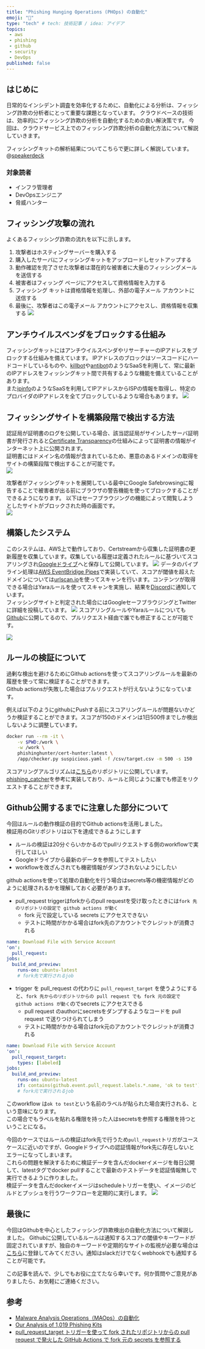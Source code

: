 ```yaml
---
title: "Phishing Hunging Operations (PHOps) の自動化"
emoji: "🦔"
type: "tech" # tech: 技術記事 / idea: アイデア
topics: 
 - aws
 - phishing
 - github
 - security
 - DevOps
published: false
---
```


## はじめに
日常的なインシデント調査を効率化するために、自動化による分析は、フィッシング詐欺の分析者にとって重要な課題となっています。
クラウドベースの技術は、効率的にフィッシング詐欺の分析を自動化するための良い解決策です。
今回は、クラウドサービス上でのフィッシング詐欺分析の自動化方法について解説していきます。

フィッシングキットの解析結果についてこちらで更に詳しく解説しています。
@[speakerdeck](8fb6386b862a4e0fa5f641786d76a030)

### 対象読者
* インフラ管理者
* DevOpsエンジニア
* 脅威ハンター

## フィッシング攻撃の流れ
よくあるフィッシング詐欺の流れを以下に示します。

1. 攻撃者はホスティングサーバーを購入する
1. 購入したサーバにフィッシングキットをアップロードしセットアップする
1. 動作確認を完了させた攻撃者は潜在的な被害者に大量のフィッシングメールを送信する
1. 被害者はフィッング ページにアクセスして資格情報を入力する
1. フィッシング キットは資格情報を処理し、外部の電子メール アカウントに送信する
1. 最後に、攻撃者はこの電子メール アカウントにアクセスし、資格情報を収集する
![](/images/56ca648e79faff/1.png)


## アンチウイルスベンダをブロックする仕組み
フィッシングキットにはアンチウイルスベンダやリサーチャーのIPアドレスをブロックする仕組みを備えています。
IPアドレスのブロックはソースコードにハードコードしているものや、[killbot](https://killbot.org)や[antibot](https://antibot.pw)のようなSaaSを利用して、常に最新のIPアドレスをフィッシングキット間で共有するような機能を備えていることがあります。  
また[ipinfo](https://ipinfo.io)のようなSaaSを利用してIPアドレスからISPの情報を取得し、特定のプロバイダのIPアドレスを全てブロックしているような場合もあります。
![](/images/56ca648e79faff/2.png)

## フィッシングサイトを構築段階で検出する方法
認証局が証明書のログを公開している場合、該当認証局がサインしたサーバ証明書が発行されると[Certificate Transparency](https://jprs.jp/pubcert/about/CT/)の仕組みによって証明書の情報がインターネット上に公開されます。  
証明書にはドメイン名の情報が含まれているため、悪意のあるドメインの取得をサイトの構築段階で検出することが可能です。  
![](/images/56ca648e79faff/3.png)

攻撃者がフィッシングキットを展開している最中にGoogle Safebrowsingに報告することで被害者が出る前にブラウザの警告機能を使ってブロックすることができるようになります。
以下はセーフブラウジングの機能によって閲覧しようとしたサイトがブロックされた時の画面です。  
![](/images/56ca648e79faff/4.png)

## 構築したシステム
このシステムは、AWS上で動作しており、Certstreamから収集した証明書の更新履歴を収集しています。収集している履歴は定義されたルールに基づいてスコアリングされ[Googleドライブ](https://drive.google.com/drive/folders/1cUyCmCEl865rnZXjIywa0P9OcwwNm5Ac?usp=sharing)へと保存して公開しています。
![](https://i.imgur.com/6JUrywC.png)
データのパイプライン処理は[AWS EventBridige Pipes](https://docs.aws.amazon.com/eventbridge/latest/userguide/eb-pipes.html)で実装していて、スコアが閾値を超えたドメインについては[urlscan.io](https://urlscan.io)を使ってスキャンを行います。コンテンツが取得できる場合はYaraルールを使ってスキャンを実施し、結果を[Discord](https://discord.gg/c2WWJDpnAw)に通知しています。  
フィッシングサイトと判定された場合にはGoogleセーフブラウジングとTwitterに詳細を投稿しています。
![](/images/56ca648e79faff/6.png)
スコアリングルールやYaraルールについても[Github](https://github.com/phishing-hunter/PHOps)に公開してるので、プルリクエスト経由で誰でも修正することが可能です。  

![](/images/56ca648e79faff/7.png)

## ルールの検証について
過剰な検出を避けるためにGithub actionsを使ってスコアリングルールを最新の履歴を使って常に検証することができます。  
Github actionsが失敗した場合はプルリクエストが行えないようになっています。

例えば以下のようにgithubにPushする前にスコアリングルールが問題ないかどうか検証することができます。スコアが150のドメインは1日500件までしか検出しないように調整しています。  
```bash
docker run --rm -it \
    -v $PWD:/work \
	-w /work \
	phishinghunter/cert-hunter:latest \
	/app/checker.py suspicious.yaml -f /csv/target.csv -m 500 -s 150
```

スコアリングアルゴリズムは[こちら](https://github.com/phishing-hunter/cert-hunter)のリポジトリに公開しています。
[phishing_catcher](https://github.com/x0rz/phishing_catcher)を参考に実装しており、ルールと同じように誰でも修正をリクエストすることができます。

## Github公開するまでに注意した部分について
今回はルールの動作検証の目的でGithub actionsを活用しました。  
検証用のGitリポジトリは以下を達成できるようにします
* ルールの検証は20分ぐらいかかるのでpullリクエストする側のworkflowで実行してほしい
* Googleドライブから最新のデータを参照してテストしたい
* workflowを改ざんされても機密情報がダンプされないようにしたい

github actionsを使って処理の自動化を行う場合はsecrets等の機密情報がどのように処理されるかを理解しておく必要があります。
* pull_request triggerはforkからのpull requestを受け取ったときには`fork 先のリポジトリの設定で github actions が動く`
    * fork 元で設定している secrets にアクセスできない
    * テストに時間がかかる場合はfork先のアカウントでクレジットが消費される
```yaml
name: Download File with Service Account
'on':
  pull_request:
jobs:
  build_and_preview:
    runs-on: ubuntu-latest
    # fork先で実行されるjob
```
* trigger を pull_request の代わりに `pull_request_target` を使うようにすると、`fork 先からのリポジトリからの pull request でも fork 元の設定で github actions が動く`のでsecrets にアクセスできる
    * pull request のauthorにsecretsをダンプするようなコードを pull request で送りつけられてしまう
    * テストに時間がかかる場合はfork元のアカウントでクレジットが消費される
```yaml
name: Download File with Service Account
'on':
  pull_request_target:
    types: [labeled]
jobs:
  build_and_preview:
    runs-on: ubuntu-latest
    if: contains(github.event.pull_request.labels.*.name, 'ok to test')
    # fork元で実行されるjob
```
このworkflow は`ok to test`という名前のラベルが貼られた場合実行される、という意味になります。  
この場合でもラベルを貼れる権限を持った人はsecretsを参照する権限を持つということになる。  

今回のケースではルールの検証はfork先で行うため`pull_request`トリガがユースケースに近いのですが、Googleドライブへの認証情報がfork先に存在しないとエラーになってしまいます。  
これらの問題を解決するために検証データを含んだdockerイメージを毎日公開して、latestタグでdocker pullすることで最新のテストデータを認証情報無しで実行できるように作りました。  
検証データを含んだdockerイメージはscheduleトリガーを使い、イメージのビルドとプッシュを行うワークフローを定期的に実行します。
![](/images/56ca648e79faff/5.png)

## 最後に
今回はGithubを中心としたフィッシング詐欺検出の自動化方法について解説しました。
Githubに公開しているルールは通知するスコアの閾値やキーワードが固定されていますが、独自のキーワードや定期的なサイトの監視が必要な場合は[こちら](http://phishing-hunter.com/login)に登録してみてください。通知はslackだけでなくwebhookでも通知することが可能です。  

この記事を読んで、少しでもお役に立てたなら幸いです。何か質問やご意見がありましたら、お気軽にご連絡ください。  

## 参考
* [Malware Analysis Operations（MAOps）の自動化](https://blogs.jpcert.or.jp/ja/2023/01/cloud_malware_analysis.html)
* [Our Analysis of 1,019 Phishing Kits](https://www.imperva.com/blog/our-analysis-of-1019-phishing-kits/)
* [pull_request_target トリガーを使って fork されたリポジトリからの pull request で発火した GitHub Actions で fork 元の secrets を参照する](https://pankona.github.io/blog/2021/03/29/github-actions-pull-request-target/)

